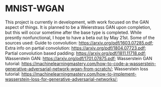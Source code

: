 # MNIST-WGAN
This project is currently in development, with work focused on the GAN aspect of things. 
It is planned to be a Weierstrass GAN upon completion, but this will occur sometime after the base type is completed. 
While presntly nonfunctional, I hope to have a beta out by May 21st.
Some of the sources used:
Guide to convolution: https://arxiv.org/pdf/1603.07285.pdf;
Extra info on partial convolution: https://arxiv.org/pdf/1804.07723.pdf;
Partial convolution based padding: https://arxiv.org/pdf/1811.11718.pdf;
Wasserstein GAN: https://arxiv.org/pdf/1701.07875.pdf;
Wasserstein GAN tutorial: https://machinelearningmastery.com/how-to-code-a-wasserstein-generative-adversarial-network-wgan-from-scratch/;
Wasserstein loss tutorial: https://machinelearningmastery.com/how-to-implement-wasserstein-loss-for-generative-adversarial-networks/;
